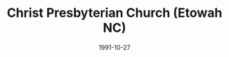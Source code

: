 ---
date: &id001 1991-10-27
end_date: null
location:
  address: null
  city: Etowah
  state: NC
minister:
- end: 2013-12-31
  name: Roy Davenport
  start: 1991-01-01
  type: Pastor
ministers:
- Roy Davenport
name: Christ Presbyterian Church
names:
- end: 2013-12-31
  name: Christ Presbyterian Church
  start: 1991-10-27
origination_date: *id001
raw_data: 'NORTH CAROLINA

  Etowah


  Christ Presbyterian Church, Orthodox Presbyterian Church  (October 27, 1991-December

  31, 2013)

  Pastor: Roy Davenport, 1991-2013

  '
received_from: null
states:
- NC
status:
  active: false
  end_date: 2013-12-31
  reason: null
  received_from: null
  withdrawal_to: null
title: Christ Presbyterian Church (Etowah NC)
year_established:
- 1991

---